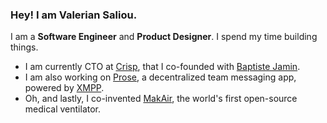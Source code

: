 ### Hey! I am Valerian Saliou.

I am a **Software Engineer** and **Product Designer**. I spend my time building things.

- I am currently CTO at [Crisp](https://crisp.chat/), that I co-founded with [Baptiste Jamin](https://github.com/baptistejamin).
- I am also working on [Prose](https://prose.org/), a decentralized team messaging app, powered by [XMPP](https://xmpp.org/).
- Oh, and lastly, I co-invented [MakAir](https://journal.valeriansaliou.name/makair-series-the-inception-of-an-open-source-ventilator-project/), the world's first open-source medical ventilator.
